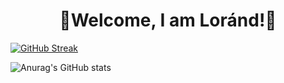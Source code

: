 <H1 style="text-align:center;">👋Welcome, I am Loránd!👋</H1>

[![GitHub Streak](https://streak-stats.demolab.com/?user=KeLorand&count_private=true&theme=dark)](https://git.io/streak-stats)



![Anurag's GitHub stats](https://github-readme-stats.vercel.app/api?username=KeLorand&show_icons=true&count_private=true&theme=transparent)
